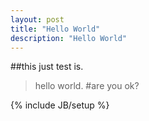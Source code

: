```yaml
---
layout: post
title: "Hello World"
description: "Hello World"
---
```


##this just test is.
>hello world.
#are you ok?

{% include JB/setup %}
